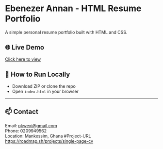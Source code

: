 # Ebenezer Annan - HTML Resume Portfolio

A simple personal resume portfolio built with HTML and CSS.

## 🌐 Live Demo  
[Click here to view](https://Mecha-tronn.github.io/Html-resume-portfolio/)

## 🧰 How to Run Locally  
- Download ZIP or clone the repo  
- Open `index.html` in your browser

---

## 📫 Contact  
Email: pkwexi@gmail.com  
Phone: 0209949562  
Location: Mankessim, Ghana
#Project-URL
https://roadmap.sh/projects/single-page-cv
